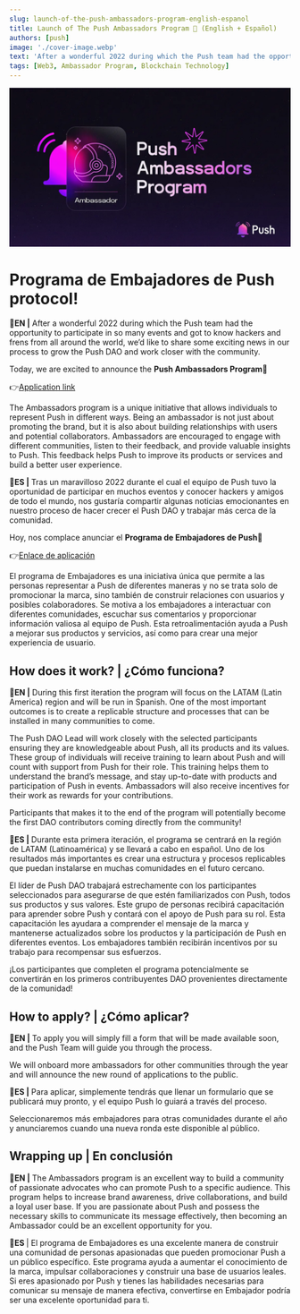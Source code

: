```yaml
---
slug: launch-of-the-push-ambassadors-program-english-espanol
title: Launch of The Push Ambassadors Program 💜 (English + Español)
authors: [push]
image: './cover-image.webp'
text: 'After a wonderful 2022 during which the Push team had the opportunity to participate in so many events and got to know hackers and frens from all around the world, we’d like to share some exciting news in our process to grow the Push DAO and work closer with the community.'
tags: [Web3, Ambassador Program, Blockchain Technology]
---
```


![Cover image of Launch of The Push Ambassadors Program 💜 (English + Español)](./cover-image.webp)

<!--truncate-->

<!--customheaderpoint-->

# Programa de Embajadores de Push protocol!<br/>

🔵<b>EN |</b> After a wonderful 2022 during which the Push team had the opportunity to participate in so many events and got to know hackers and frens from all around the world, we’d like to share some exciting news in our process to grow the Push DAO and work closer with the community.

Today, we are excited to announce the <b>Push Ambassadors Program💜</b>

👉[Application link](https://docs.google.com/forms/d/e/1FAIpQLSd4BSSfEghOChslqulXhafRUGyyQzufa7WxpL4Sh136Dsad9Q/viewform)

The Ambassadors program is a unique initiative that allows individuals to represent Push in different ways. Being an ambassador is not just about promoting the brand, but it is also about building relationships with users and potential collaborators. Ambassadors are encouraged to engage with different communities, listen to their feedback, and provide valuable insights to Push. This feedback helps Push to improve its products or services and build a better user experience.

🔴<b>ES |</b> Tras un maravilloso 2022 durante el cual el equipo de Push tuvo la oportunidad de participar en muchos eventos y conocer hackers y amigos de todo el mundo, nos gustaría compartir algunas noticias emocionantes en nuestro proceso de hacer crecer el Push DAO y trabajar más cerca de la comunidad.

Hoy, nos complace anunciar el <b>Programa de Embajadores de Push💜</b>

👉[Enlace de aplicación](https://docs.google.com/forms/d/e/1FAIpQLSd4BSSfEghOChslqulXhafRUGyyQzufa7WxpL4Sh136Dsad9Q/viewform)

El programa de Embajadores es una iniciativa única que permite a las personas representar a Push de diferentes maneras y no se trata solo de promocionar la marca, sino también de construir relaciones con usuarios y posibles colaboradores. Se motiva a los embajadores a interactuar con diferentes comunidades, escuchar sus comentarios y proporcionar información valiosa al equipo de Push. Esta retroalimentación ayuda a Push a mejorar sus productos y servicios, así como para crear una mejor experiencia de usuario.

## How does it work? | ¿Cómo funciona?

🔵<b>EN |</b> During this first iteration the program will focus on the LATAM (Latin America) region and will be run in Spanish. One of the most important outcomes is to create a replicable structure and processes that can be installed in many communities to come.

The Push DAO Lead will work closely with the selected participants ensuring they are knowledgeable about Push, all its products and its values. These group of individuals will receive training to learn about Push and will count with support from Push for their role. This training helps them to understand the brand’s message, and stay up-to-date with products and participation of Push in events. Ambassadors will also receive incentives for their work as rewards for your contributions.

Participants that makes it to the end of the program will potentially become the first DAO contributors coming directly from the community!

🔴<b>ES |</b> Durante esta primera iteración, el programa se centrará en la región de LATAM (Latinoamérica) y se llevará a cabo en español. Uno de los resultados más importantes es crear una estructura y procesos replicables que puedan instalarse en muchas comunidades en el futuro cercano.

El líder de Push DAO trabajará estrechamente con los participantes seleccionados para asegurarse de que estén familiarizados con Push, todos sus productos y sus valores. Este grupo de personas recibirá capacitación para aprender sobre Push y contará con el apoyo de Push para su rol. Esta capacitación les ayudara a comprender el mensaje de la marca y mantenerse actualizados sobre los productos y la participación de Push en diferentes eventos. Los embajadores también recibirán incentivos por su trabajo para recompensar sus esfuerzos.

¡Los participantes que completen el programa potencialmente se convertirán en los primeros contribuyentes DAO provenientes directamente de la comunidad!

## How to apply? | ¿Cómo aplicar?

🔵<b>EN |</b> To apply you will simply fill a form that will be made available soon, and the Push Team will guide you through the process.

We will onboard more ambassadors for other communities through the year and will announce the new round of applications to the public.

🔴<b>ES |</b> Para aplicar, simplemente tendrás que llenar un formulario que se publicará muy pronto, y el equipo Push lo guiará a través del proceso.

Seleccionaremos más embajadores para otras comunidades durante el año y anunciaremos cuando una nueva ronda este disponible al público.

## Wrapping up | En conclusión

🔵<b>EN |</b> The Ambassadors program is an excellent way to build a community of passionate advocates who can promote Push to a specific audience. This program helps to increase brand awareness, drive collaborations, and build a loyal user base. If you are passionate about Push and possess the necessary skills to communicate its message effectively, then becoming an Ambassador could be an excellent opportunity for you.

🔴<b>ES </b>| El programa de Embajadores es una excelente manera de construir una comunidad de personas apasionadas que pueden promocionar Push a un público específico. Este programa ayuda a aumentar el conocimiento de la marca, impulsar collaboraciones y construir una base de usuarios leales. Si eres apasionado por Push y tienes las habilidades necesarias para comunicar su mensaje de manera efectiva, convertirse en Embajador podría ser una excelente oportunidad para ti.
